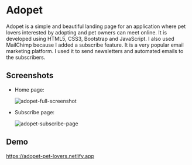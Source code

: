 # Adopet

Adopet is a simple and beautiful landing page for an application where pet lovers interested by adopting and pet owners can meet online. It is developed using HTML5, CSS3, Bootstrap and JavaScript.
I also used MailChimp because I added a subscribe feature. It is a very popular email marketing platform. I used it to send newsletters and automated emails to the subscribers.

## Screenshots

- Home page:

  ![adopet-full-screenshot](https://user-images.githubusercontent.com/78702422/194974245-5b8927c2-f903-4452-b4c7-9983d0044942.png)

- Subscribe page:

  ![adopet-subscribe-page](https://user-images.githubusercontent.com/78702422/194976906-71b533b9-5b45-4ecb-b8ac-d53cd3c897c7.png)

## Demo

https://adopet-pet-lovers.netlify.app
